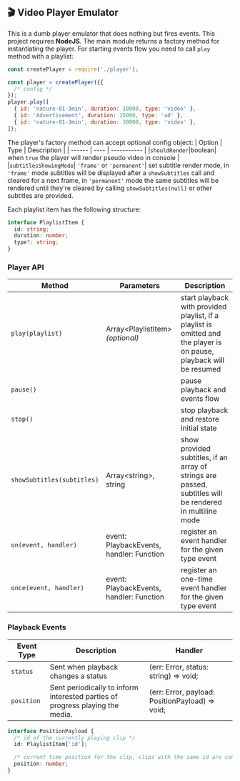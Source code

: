 ## 🎬 Video Player Emulator

This is a dumb player emulator that does nothing but fires events. This project requires **NodeJS**. The main module returns a factory method for instantiating the player. For starting events flow you need to call `play` method with a playlist:

```javascript
const createPlayer = require('./player');

const player = createPlayer({{
  /* config */
});
player.play([
  { id: 'nature-01-3min', duration: 10000, type: 'video' },
  { id: 'Advertisement', duration: 15000, type: 'ad' },
  { id: 'nature-01-3min', duration: 30000, type: 'video' },
]);
```

The player's factory method can accept optional config object:
| Option | Type | Description |
| ------ | ---- | ----------- |
|`shouldRender`|boolean| when `true` the player will render pseudo video in console |
|`subtitlesShowingMode`| `'frame'` or `'permanent'`| set subtitle render mode, in `'frame'` mode subtitles will be displayed after a `showSubtitles` call and cleared for a next frame, in `'permanent'` mode the same subtitles will be rendered until they're cleared by calling `showSubtitles(null)` or other subtitles are provided.

Each playlist item has the following structure:

```typescript
interface PlaylistItem {
  id: string;
  duration: number;
  type?: string;
}
```

### Player API

| Method                     | Parameters                               | Description                                                                                                          |
| -------------------------- | ---------------------------------------- | -------------------------------------------------------------------------------------------------------------------- |
| `play(playlist)`           | Array&lt;PlaylistItem&gt; _(optional)_   | start playback with provided playlist, if a playlist is omitted and the player is on pause, playback will be resumed |
| `pause()`                  |                                          | pause playback and events flow                                                                                       |
| `stop()`                   |                                          | stop playback and restore initial state                                                                              |
| `showSubtitles(subtitles)` | Array&lt;string&gt;, string              | show provided subtitles, if an array of strings are passed, subtitles will be rendered in multiline mode             |
| `on(event, handler)`       | event: PlaybackEvents, handler: Function | register an event handler for the given type event                                                                   |
| `once(event, handler)`     | event: PlaybackEvents, handler: Function | register an one-time event handler for the given type event                                                          |

### Playback Events

| Event Type | Description                                                                   | Handler                                            |
| ---------- | ----------------------------------------------------------------------------- | -------------------------------------------------- |
| `status`   | Sent when playback changes a status                                           | (err: Error, status: string) =&gt; void;           |
| `position` | Sent periodically to inform interested parties of progress playing the media. | (err: Error, payload: PositionPayload) =&gt; void; |

```typescript
interface PositionPayload {
  /* id of the currently playing clip */
  id: PlaylistItem['id'];

  /* current time position for the clip, clips with the same id are considered as the one clip */
  position: number;
}
```
